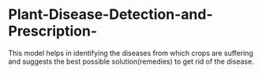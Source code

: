 # Plant-Disease-Detection-and-Prescription-
This model helps in identifying the diseases from which crops are suffering and suggests the best possible solution(remedies) to get rid of the disease.
